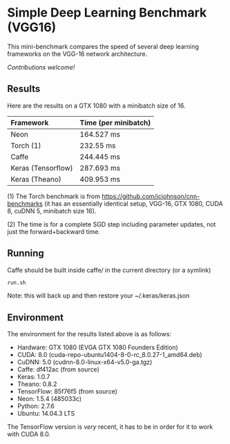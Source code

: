 # Simple Deep Learning Benchmark (VGG16)

This mini-benchmark compares the speed of several deep learning frameworks on the VGG-16 network architecture.

*Contributions welcome!*

## Results

Here are the results on a GTX 1080 with a minibatch size of 16.

| Framework  | Time (per minibatch)  |
|:---|:---|
| Neon  | 164.527 ms  |
| Torch (1)  | 232.55 ms  |
| Caffe  | 244.445 ms  |
| Keras (Tensorflow)  | 287.693 ms  |
| Keras (Theano)  | 409.953 ms  |

(1) The Torch benchmark is from https://github.com/jcjohnson/cnn-benchmarks (it has an essentially identical setup, VGG-16, GTX 1080, CUDA 8, cuDNN 5, minibatch size 16).

(2) The time is for a complete SGD step including parameter updates, not just the forward+backward time.

## Running

Caffe should be built inside caffe/ in the current directory (or a symlink)

```bash
run.sh
```

Note: this will back up and then restore your ~/.keras/keras.json

## Environment

The environment for the results listed above is as follows:

- Hardware: GTX 1080 (EVGA GTX 1080 Founders Edition)
- CUDA: 8.0 (cuda-repo-ubuntu1404-8-0-rc_8.0.27-1_amd64.deb)
- CuDNN: 5.0 (cudnn-8.0-linux-x64-v5.0-ga.tgz)
- Caffe: df412ac (from source)
- Keras: 1.0.7
- Theano: 0.8.2
- TensorFlow: 85f76f5 (from source)
- Neon: 1.5.4 (485033c)
- Python: 2.7.6
- Ubuntu: 14.04.3 LTS

The TensorFlow version is *very* recent, it has to be in order for it to work with CUDA 8.0.
